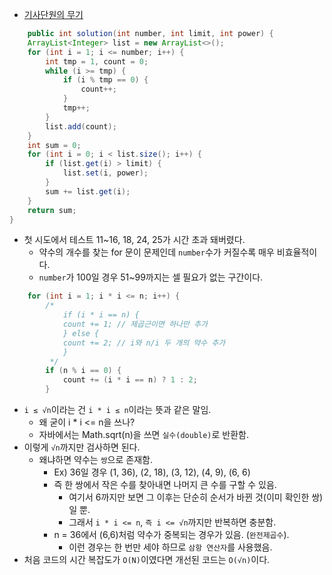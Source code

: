 - [기사단원의 무기](https://school.programmers.co.kr/learn/courses/30/lessons/136798)

```java
    public int solution(int number, int limit, int power) {
    ArrayList<Integer> list = new ArrayList<>();
    for (int i = 1; i <= number; i++) {
        int tmp = 1, count = 0;
        while (i >= tmp) {
            if (i % tmp == 0) {
                count++;
            }
            tmp++;
        }
        list.add(count);
    }
    int sum = 0;
    for (int i = 0; i < list.size(); i++) {
        if (list.get(i) > limit) {
            list.set(i, power);
        }
        sum += list.get(i);
    }
    return sum;
}
```
- 첫 시도에서 테스트 11~16, 18, 24, 25가 시간 초과 돼버렸다.
  - 약수의 개수를 찾는 for 문이 문제인데 `number`수가 커질수록 매우 비효율적이다.
  - `number`가 100일 경우 51~99까지는 셀 필요가 없는 구간이다.

```java
    for (int i = 1; i * i <= n; i++) {
        /*
            if (i * i == n) {
            count += 1; // 제곱근이면 하나만 추가
            } else {
            count += 2; // i와 n/i 두 개의 약수 추가
            }
         */
        if (n % i == 0) {
            count += (i * i == n) ? 1 : 2;
        }
```
- `i ≤ √n`이라는 건 `i * i ≤ n`이라는 뜻과 같은 말임.
  -  왜 굳이 i * i <= n을 쓰나?
    - 자바에서는 Math.sqrt(n)을 쓰면 `실수(double)`로 반환함.
- 이렇게 `√n`까지만 검사하면 된다.
  - 왜냐하면 약수는 `쌍`으로 존재함.
    - Ex) 36일 경우 (1, 36), (2, 18), (3, 12), (4, 9), (6, 6)
    - 즉 한 쌍에서 작은 수를 찾아내면 나머지 큰 수를 구할 수 있음.
      - 여기서 6까지만 보면 그 이후는 단순히 순서가 바뀐 것(이미 확인한 쌍)일 뿐. 
      - 그래서 `i * i <= n`, `즉 i <= √n`까지만 반복하면 충분함.
    - n = 36에서 (6,6)처럼 약수가 중복되는 경우가 있음. (`완전제곱수`).
      - 이런 경우는 한 번만 세야 하므로 `삼항 연산자`를 사용했음.
- 처음 코드의 시간 복잡도가 `O(N)`이였다면 개선된 코드는 `O(√n)`이다.